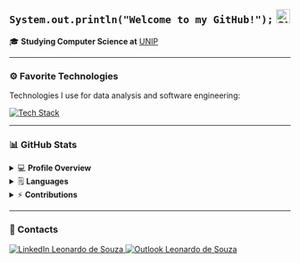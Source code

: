 <h2 align="left">
  <code>System.out.println("Welcome to my GitHub!");</code>
  <img src="https://raw.githubusercontent.com/Tarikul-Islam-Anik/Animated-Fluent-Emojis/master/Emojis/Smilies/Slightly%20Smiling%20Face.png" alt="Slightly Smiling Face" width="25" height="25">
</h2>

🎓 **Studying Computer Science at** [UNIP](https://inscricoes.unip.br/inscricao?gad_source=1&gclid=Cj0KCQjwhYS_BhD2ARIsAJTMMQbfEH2XZeB9AsRGeeM6bGZZBtJ9FstCkCiRidZNY7_nwlYrnLwKW7saAhBAEALw_wcB&gclsrc=aw.ds)

---

### ⚙ Favorite Technologies
<p align="left">Technologies I use for data analysis and software engineering:</p>

<p align="left">
  <a href="https://skillicons.dev">
    <img src="https://skillicons.dev/icons?i=python,java,sass,mysql," alt="Tech Stack">
  </a>
</p>

---

### 📊 GitHub Stats

<details>
  <summary>💻 <b>Profile Overview</b></summary>
  <img src="https://github-readme-stats.vercel.app/api?username=leonardosouzaz&theme=dark&show_icons=true&hide=stars&count_private=true" alt="GitHub Stats">
</details>

<details>
  <summary>🗒️ <b>Languages</b></summary>
  <img src="https://github-readme-stats.vercel.app/api/top-langs/?username=leonardosouzaz&layout=compact&theme=dark&langs_count=8&hide=html,css" alt="Most Used Languages">
</details>

<details>
  <summary>⚡ <b>Contributions</b></summary>
  <img src="https://github-readme-activity-graph.vercel.app/graph?username=leonardosouzaz&theme=github-dark&hide_border=true" alt="Contribution Graph">
</details>

---

### 📱 Contacts
<p align="left">
  <a href="https://www.linkedin.com/in/leonardo-de-souza-97a808272/">
    <img src="https://img.shields.io/badge/LinkedIn-0077B5?style=for-the-badge&logo=linkedin&logoColor=white" alt="LinkedIn Leonardo de Souza">
  </a>
  <a href="mailto:leonardosilvazz@outlook.com">
    <img src="https://img.shields.io/badge/Outlook-0078D4?style=for-the-badge&logo=microsoft-outlook&logoColor=white" alt="Outlook Leonardo de Souza">
  </a>
</p>
